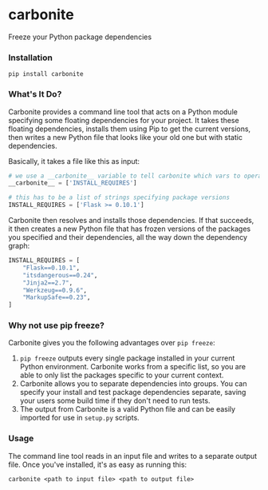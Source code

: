 carbonite
=========

Freeze your Python package dependencies

### Installation ###

`pip install carbonite`

### What's It Do? ###

Carbonite provides a command line tool that acts on a Python module specifying some floating dependencies for your project. It takes these floating dependencies, installs them using Pip to get the current versions, then writes a new Python file that looks like your old one but with static dependencies.

Basically, it takes a file like this as input:

```python
# we use a __carbonite__ variable to tell carbonite which vars to operate on
__carbonite__ = ['INSTALL_REQUIRES']

# this has to be a list of strings specifying package versions
INSTALL_REQUIRES = ['Flask >= 0.10.1']
```

Carbonite then resolves and installs those dependencies. If that succeeds, it then creates a new Python file that has frozen versions of the packages you specified and their dependencies, all the way down the dependency graph:

```python
INSTALL_REQUIRES = [
    "Flask==0.10.1",
    "itsdangerous==0.24",
    "Jinja2==2.7",
    "Werkzeug==0.9.6",
    "MarkupSafe==0.23",
]
```

### Why not use pip freeze? ###

Carbonite gives you the following advantages over `pip freeze`:

1. `pip freeze` outputs every single package installed in your current Python environment. Carbonite works from a specific list, so you are able to only list the packages specific to your current context.
1. Carbonite allows you to separate dependencies into groups. You can specify your install and test package dependencies separate, saving your users some build time if they don't need to run tests.
1. The output from Carbonite is a valid Python file and can be easily imported for use in `setup.py` scripts.

### Usage ###

The command line tool reads in an input file and writes to a separate output file. Once you've installed, it's as easy as running this:

```
carbonite <path to input file> <path to output file>
```
